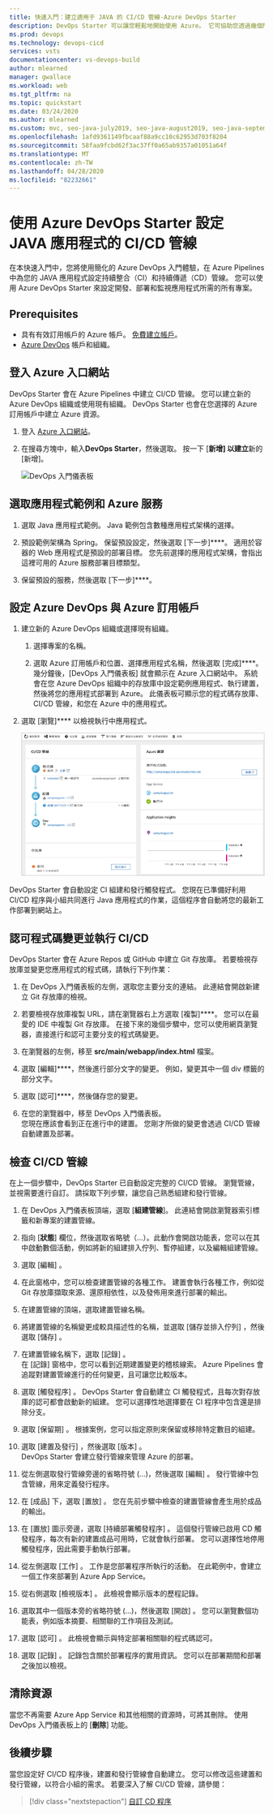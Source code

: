 ```yaml
---
title: 快速入門：建立適用于 JAVA 的 CI/CD 管線-Azure DevOps Starter
description: DevOps Starter 可以讓您輕鬆地開始使用 Azure。 它可協助您透過幾個簡單的步驟，在您選擇的 Azure 服務上啟動應用程式。
ms.prod: devops
ms.technology: devops-cicd
services: vsts
documentationcenter: vs-devops-build
author: mlearned
manager: gwallace
ms.workload: web
ms.tgt_pltfrm: na
ms.topic: quickstart
ms.date: 03/24/2020
ms.author: mlearned
ms.custom: mvc, seo-java-july2019, seo-java-august2019, seo-java-september2019
ms.openlocfilehash: 1afd9361149fbcaaf88a9cc10c62953d703f8204
ms.sourcegitcommit: 58faa9fcbd62f3ac37ff0a65ab9357a01051a64f
ms.translationtype: MT
ms.contentlocale: zh-TW
ms.lasthandoff: 04/28/2020
ms.locfileid: "82232661"
---
```

# <a name="set-up-a-cicd-pipeline-for-a-java-app-with-azure-devops-starter"></a>使用 Azure DevOps Starter 設定 JAVA 應用程式的 CI/CD 管線

在本快速入門中，您將使用簡化的 Azure DevOps 入門體驗，在 Azure Pipelines 中為您的 JAVA 應用程式設定持續整合（CI）和持續傳遞（CD）管線。 您可以使用 Azure DevOps Starter 來設定開發、部署和監視應用程式所需的所有專案。 

## <a name="prerequisites"></a>Prerequisites

- 具有有效訂用帳戶的 Azure 帳戶。 [免費建立帳戶](https://azure.microsoft.com/free/?ref=microsoft.com&utm_source=microsoft.com&utm_medium=docs&utm_campaign=visualstudio)。 
- [Azure DevOps](https://azure.microsoft.com/services/devops/) 帳戶和組織。

## <a name="sign-in-to-the-azure-portal"></a>登入 Azure 入口網站

DevOps Starter 會在 Azure Pipelines 中建立 CI/CD 管線。 您可以建立新的 Azure DevOps 組織或使用現有組織。 DevOps Starter 也會在您選擇的 Azure 訂用帳戶中建立 Azure 資源。

1. 登入 [Azure 入口網站](https://portal.azure.com)。

1. 在搜尋方塊中，輸入**DevOps Starter**，然後選取。 按一下 [**新增] 以建立**新的 [新增]。

    ![DevOps 入門儀表板](_img/azure-devops-starter-aks/search-devops-starter.png)

## <a name="select-a-sample-application-and-azure-service"></a>選取應用程式範例和 Azure 服務

1. 選取 Java 應用程式範例。 Java 範例包含數種應用程式架構的選擇。

1. 預設範例架構為 Spring。 保留預設設定，然後選取 [下一步]****。  適用於容器的 Web 應用程式是預設的部署目標。 您先前選擇的應用程式架構，會指出這裡可用的 Azure 服務部署目標類型。 

2. 保留預設的服務，然後選取 [下一步]****。
 
## <a name="configure-azure-devops-and-an-azure-subscription"></a>設定 Azure DevOps 與 Azure 訂用帳戶 

1. 建立新的 Azure DevOps 組織或選擇現有組織。 
   
   1. 選擇專案的名稱。 
   
   1. 選取 Azure 訂用帳戶和位置、選擇應用程式名稱，然後選取 [完成]****。  
   幾分鐘後，[DevOps 入門儀表板] 就會顯示在 Azure 入口網站中。 系統會在您 Azure DevOps 組織中的存放庫中設定範例應用程式、執行建置，然後將您的應用程式部署到 Azure。 此儀表板可顯示您的程式碼存放庫、CI/CD 管線，和您在 Azure 中的應用程式。
   
2. 選取 [瀏覽]**** 以檢視執行中應用程式。
   
   ![在 Azure 入口網站中檢視應用程式儀表板](_img/azure-devops-project-java/azure-devops-application-dashboard.png) 

DevOps Starter 會自動設定 CI 組建和發行觸發程式。  您現在已準備好利用 CI/CD 程序與小組共同進行 Java 應用程式的作業，這個程序會自動將您的最新工作部署到網站上。

## <a name="commit-code-changes-and-execute-cicd"></a>認可程式碼變更並執行 CI/CD

DevOps Starter 會在 Azure Repos 或 GitHub 中建立 Git 存放庫。 若要檢視存放庫並變更您應用程式的程式碼，請執行下列作業：

1. 在 DevOps 入門儀表板的左側，選取您主要分支的連結。 此連結會開啟新建立 Git 存放庫的檢視。

1. 若要檢視存放庫複製 URL，請在瀏覽器右上方選取 [複製]****。 您可以在最愛的 IDE 中複製 Git 存放庫。 在接下來的幾個步驟中，您可以使用網頁瀏覽器，直接進行和認可主要分支的程式碼變更。

1. 在瀏覽器的左側，移至 **src/main/webapp/index.html** 檔案。

1. 選取 [編輯]****，然後進行部分文字的變更。
    例如，變更其中一個 div 標籤的部分文字。

1. 選取 [認可]****，然後儲存您的變更。

1. 在您的瀏覽器中，移至 DevOps 入門儀表板。   
您現在應該會看到正在進行中的建置。 您剛才所做的變更會透過 CI/CD 管線自動建置及部署。

## <a name="examine-the-cicd-pipeline"></a>檢查 CI/CD 管線

 在上一個步驟中，DevOps Starter 已自動設定完整的 CI/CD 管線。 瀏覽管線，並視需要進行自訂。 請採取下列步驟，讓您自己熟悉組建和發行管線。

1. 在 DevOps 入門儀表板頂端，選取 [**組建管線**]。 此連結會開啟瀏覽器索引標籤和新專案的建置管線。

1. 指向 [**狀態**] 欄位，然後選取省略號（...）。此動作會開啟功能表，您可以在其中啟動數個活動，例如將新的組建排入佇列、暫停組建，以及編輯組建管線。

1. 選取 [編輯]  。

1. 在此窗格中，您可以檢查建置管線的各種工作。 建置會執行各種工作，例如從 Git 存放庫擷取來源、還原相依性，以及發佈用來進行部署的輸出。

1. 在建置管線的頂端，選取建置管線名稱。

1. 將建置管線的名稱變更成較具描述性的名稱，並選取 [儲存並排入佇列]  ，然後選取 [儲存]  。

1. 在建置管線名稱下，選取 [記錄]  。   
在 [記錄]  窗格中，您可以看到近期建置變更的稽核線索。  Azure Pipelines 會追蹤對建置管線進行的任何變更，且可讓您比較版本。

1. 選取 [觸發程序]  。  DevOps Starter 會自動建立 CI 觸發程式，且每次對存放庫的認可都會啟動新的組建。  您可以選擇性地選擇要在 CI 程序中包含還是排除分支。

1. 選取 [保留期]  。 根據案例，您可以指定原則來保留或移除特定數目的組建。

1. 選取 [建置及發行]  ，然後選取 [版本]  。  
 DevOps Starter 會建立發行管線來管理 Azure 的部署。

1. 從左側選取發行管線旁邊的省略符號 (...)，然後選取 [編輯]  。 發行管線中包含管線，用來定義發行程序。  
    
12. 在 [成品]  下，選取 [置放]  。 您在先前步驟中檢查的建置管線會產生用於成品的輸出。 

1. 在 [置放]  圖示旁邊，選取 [持續部署觸發程序]  。 這個發行管線已啟用 CD 觸發程序，每次有新的建置成品可用時，它就會執行部署。 您可以選擇性地停用觸發程序，因此需要手動執行部署。 

1. 從左側選取 [工作]  。 工作是您部署程序所執行的活動。 在此範例中，會建立一個工作來部署到 Azure App Service。

1. 從右側選取 [檢視版本]  。 此檢視會顯示版本的歷程記錄。

1. 選取其中一個版本旁的省略符號 (...)，然後選取 [開啟]  。 您可以瀏覽數個功能表，例如版本摘要、相關聯的工作項目及測試。

1. 選取 [認可]  。 此檢視會顯示與特定部署相關聯的程式碼認可。 

1. 選取 [記錄]  。 記錄包含關於部署程序的實用資訊。 您可以在部署期間和部署之後加以檢視。

## <a name="clean-up-resources"></a>清除資源

當您不再需要 Azure App Service 和其他相關的資源時，可將其刪除。 使用 DevOps 入門儀表板上的 [**刪除**] 功能。

## <a name="next-steps"></a>後續步驟

當您設定好 CI/CD 程序後，建置和發行管線會自動建立。 您可以修改這些建置和發行管線，以符合小組的需求。 若要深入了解 CI/CD 管線，請參閱：

> [!div class="nextstepaction"]
> [自訂 CD 程序](https://docs.microsoft.com/azure/devops/pipelines/release/define-multistage-release-process?view=vsts)
